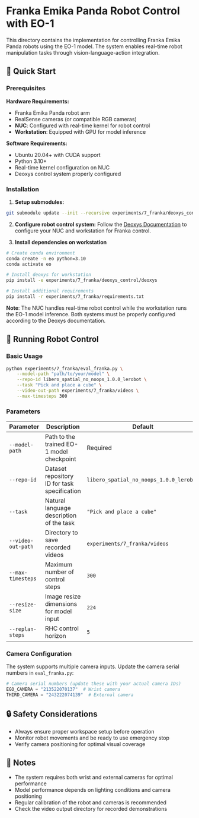 # Franka Emika Panda Robot Control with EO-1

This directory contains the implementation for controlling Franka Emika Panda robots using the EO-1 model. The system enables real-time robot manipulation tasks through vision-language-action integration.

## 🚀 Quick Start

### Prerequisites

**Hardware Requirements:**

- Franka Emika Panda robot arm
- RealSense cameras (or compatible RGB cameras)
- **NUC**: Configured with real-time kernel for robot control
- **Workstation**: Equipped with GPU for model inference

**Software Requirements:**

- Ubuntu 20.04+ with CUDA support
- Python 3.10+
- Real-time kernel configuration on NUC
- Deoxys control system properly configured

### Installation

1. **Setup submodules:**

```bash
git submodule update --init --recursive experiments/7_franka/deoxys_control
```

2. **Configure robot control system:**
   Follow the [Deoxys Documentation](https://zhuyifengzju.github.io/deoxys_docs/html/index.html) to configure your NUC and workstation for Franka control.

3. **Install dependencies on workstation**

```bash
# Create conda environment
conda create -n eo python=3.10
conda activate eo

# Install deoxys for workstation
pip install -e experiments/7_franka/deoxys_control/deoxys

# Install additional requirements
pip install -r experiments/7_franka/requirements.txt
```

**Note**: The NUC handles real-time robot control while the workstation runs the EO-1 model inference. Both systems must be properly configured according to the Deoxys documentation.

## 🤖 Running Robot Control

### Basic Usage

```bash
python experiments/7_franka/eval_franka.py \
    --model-path "path/to/your/model" \
    --repo-id libero_spatial_no_noops_1.0.0_lerobot \
    --task "Pick and place a cube" \
    --video-out-path experiments/7_franka/videos \
    --max-timesteps 300
```

### Parameters

| Parameter          | Description                                  | Default                                 |
| ------------------ | -------------------------------------------- | --------------------------------------- |
| `--model-path`     | Path to the trained EO-1 model checkpoint    | Required                                |
| `--repo-id`        | Dataset repository ID for task specification | `libero_spatial_no_noops_1.0.0_lerobot` |
| `--task`           | Natural language description of the task     | `"Pick and place a cube"`               |
| `--video-out-path` | Directory to save recorded videos            | `experiments/7_franka/videos`           |
| `--max-timesteps`  | Maximum number of control steps              | `300`                                   |
| `--resize-size`    | Image resize dimensions for model input      | `224`                                   |
| `--replan-steps`   | RHC control horizon                          | `5`                                     |

### Camera Configuration

The system supports multiple camera inputs. Update the camera serial numbers in `eval_franka.py`:

```python
# Camera serial numbers (update these with your actual camera IDs)
EGO_CAMERA = "213522070137"  # Wrist camera
THIRD_CAMERA = "243222074139"  # External camera
```

## 🔒 Safety Considerations

- Always ensure proper workspace setup before operation
- Monitor robot movements and be ready to use emergency stop
- Verify camera positioning for optimal visual coverage

## 📝 Notes

- The system requires both wrist and external cameras for optimal performance
- Model performance depends on lighting conditions and camera positioning
- Regular calibration of the robot and cameras is recommended
- Check the video output directory for recorded demonstrations
